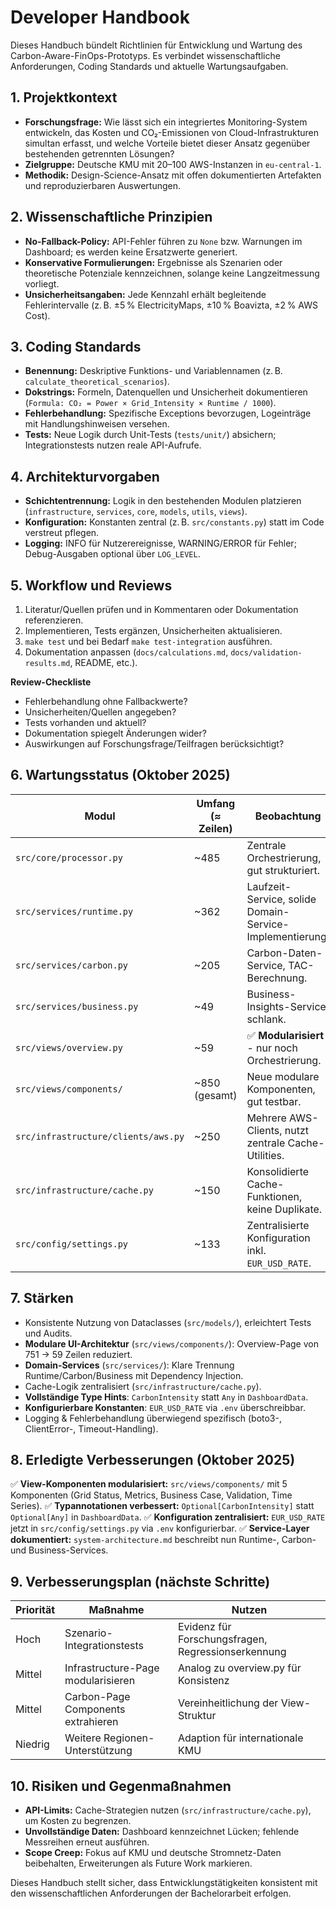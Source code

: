 # Developer Handbook

Dieses Handbuch bündelt Richtlinien für Entwicklung und Wartung des Carbon-Aware-FinOps-Prototyps. Es verbindet wissenschaftliche Anforderungen, Coding Standards und aktuelle Wartungsaufgaben.

## 1. Projektkontext
- **Forschungsfrage:** Wie lässt sich ein integriertes Monitoring-System entwickeln, das Kosten und CO₂-Emissionen von Cloud-Infrastrukturen simultan erfasst, und welche Vorteile bietet dieser Ansatz gegenüber bestehenden getrennten Lösungen?
- **Zielgruppe:** Deutsche KMU mit 20–100 AWS-Instanzen in `eu-central-1`.
- **Methodik:** Design-Science-Ansatz mit offen dokumentierten Artefakten und reproduzierbaren Auswertungen.

## 2. Wissenschaftliche Prinzipien
- **No-Fallback-Policy:** API-Fehler führen zu `None` bzw. Warnungen im Dashboard; es werden keine Ersatzwerte generiert.
- **Konservative Formulierungen:** Ergebnisse als Szenarien oder theoretische Potenziale kennzeichnen, solange keine Langzeitmessung vorliegt.
- **Unsicherheitsangaben:** Jede Kennzahl erhält begleitende Fehlerintervalle (z. B. ±5 % ElectricityMaps, ±10 % Boavizta, ±2 % AWS Cost).

## 3. Coding Standards
- **Benennung:** Deskriptive Funktions- und Variablennamen (z. B. `calculate_theoretical_scenarios`).
- **Dokstrings:** Formeln, Datenquellen und Unsicherheit dokumentieren (`Formula: CO₂ = Power × Grid_Intensity × Runtime / 1000`).
- **Fehlerbehandlung:** Spezifische Exceptions bevorzugen, Logeinträge mit Handlungshinweisen versehen.
- **Tests:** Neue Logik durch Unit-Tests (`tests/unit/`) absichern; Integrationstests nutzen reale API-Aufrufe.

## 4. Architekturvorgaben
- **Schichtentrennung:** Logik in den bestehenden Modulen platzieren (`infrastructure`, `services`, `core`, `models`, `utils`, `views`).
- **Konfiguration:** Konstanten zentral (z. B. `src/constants.py`) statt im Code verstreut pflegen.
- **Logging:** INFO für Nutzerereignisse, WARNING/ERROR für Fehler; Debug-Ausgaben optional über `LOG_LEVEL`.

## 5. Workflow und Reviews
1. Literatur/Quellen prüfen und in Kommentaren oder Dokumentation referenzieren.
2. Implementieren, Tests ergänzen, Unsicherheiten aktualisieren.
3. `make test` und bei Bedarf `make test-integration` ausführen.
4. Dokumentation anpassen (`docs/calculations.md`, `docs/validation-results.md`, README, etc.).

**Review-Checkliste**
- Fehlerbehandlung ohne Fallbackwerte?
- Unsicherheiten/Quellen angegeben?
- Tests vorhanden und aktuell?
- Dokumentation spiegelt Änderungen wider?
- Auswirkungen auf Forschungsfrage/Teilfragen berücksichtigt?

## 6. Wartungsstatus (Oktober 2025)
| Modul | Umfang (≈ Zeilen) | Beobachtung |
|-------|-------------------|-------------|
| `src/core/processor.py` | ~485 | Zentrale Orchestrierung, gut strukturiert. |
| `src/services/runtime.py` | ~362 | Laufzeit-Service, solide Domain-Service-Implementierung. |
| `src/services/carbon.py` | ~205 | Carbon-Daten-Service, TAC-Berechnung. |
| `src/services/business.py` | ~49 | Business-Insights-Service, schlank. |
| `src/views/overview.py` | ~59 | ✅ **Modularisiert** - nur noch Orchestrierung. |
| `src/views/components/` | ~850 (gesamt) | Neue modulare Komponenten, gut testbar. |
| `src/infrastructure/clients/aws.py` | ~250 | Mehrere AWS-Clients, nutzt zentrale Cache-Utilities. |
| `src/infrastructure/cache.py` | ~150 | Konsolidierte Cache-Funktionen, keine Duplikate. |
| `src/config/settings.py` | ~133 | Zentralisierte Konfiguration inkl. `EUR_USD_RATE`. |

## 7. Stärken
- Konsistente Nutzung von Dataclasses (`src/models/`), erleichtert Tests und Audits.
- **Modulare UI-Architektur** (`src/views/components/`): Overview-Page von 751 → 59 Zeilen reduziert.
- **Domain-Services** (`src/services/`): Klare Trennung Runtime/Carbon/Business mit Dependency Injection.
- Cache-Logik zentralisiert (`src/infrastructure/cache.py`).
- **Vollständige Type Hints**: `CarbonIntensity` statt `Any` in `DashboardData`.
- **Konfigurierbare Konstanten**: `EUR_USD_RATE` via `.env` überschreibbar.
- Logging & Fehlerbehandlung überwiegend spezifisch (boto3-, ClientError-, Timeout-Handling).

## 8. Erledigte Verbesserungen (Oktober 2025)
✅ **View-Komponenten modularisiert:** `src/views/components/` mit 5 Komponenten (Grid Status, Metrics, Business Case, Validation, Time Series).
✅ **Typannotationen verbessert:** `Optional[CarbonIntensity]` statt `Optional[Any]` in `DashboardData`.
✅ **Konfiguration zentralisiert:** `EUR_USD_RATE` jetzt in `src/config/settings.py` via `.env` konfigurierbar.
✅ **Service-Layer dokumentiert:** `system-architecture.md` beschreibt nun Runtime-, Carbon- und Business-Services.

## 9. Verbesserungsplan (nächste Schritte)
| Priorität | Maßnahme | Nutzen |
|-----------|----------|--------|
| Hoch | Szenario-Integrationstests | Evidenz für Forschungsfragen, Regressionserkennung |
| Mittel | Infrastructure-Page modularisieren | Analog zu overview.py für Konsistenz |
| Mittel | Carbon-Page Components extrahieren | Vereinheitlichung der View-Struktur |
| Niedrig | Weitere Regionen-Unterstützung | Adaption für internationale KMU |

## 10. Risiken und Gegenmaßnahmen
- **API-Limits:** Cache-Strategien nutzen (`src/infrastructure/cache.py`), um Kosten zu begrenzen.
- **Unvollständige Daten:** Dashboard kennzeichnet Lücken; fehlende Messreihen erneut ausführen.
- **Scope Creep:** Fokus auf KMU und deutsche Stromnetz-Daten beibehalten, Erweiterungen als Future Work markieren.

Dieses Handbuch stellt sicher, dass Entwicklungstätigkeiten konsistent mit den wissenschaftlichen Anforderungen der Bachelorarbeit erfolgen.
